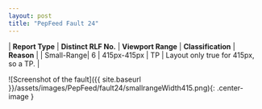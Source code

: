 ```yaml
---
layout: post
title: "PepFeed Fault 24"
---
```

| **Report Type** | **Distinct RLF No.** | **Viewport Range** | **Classification** | **Reason** |
| Small-Range| 6 | 415px-415px | TP | Layout only true for 415px, so a TP. | 

![Screenshot of the fault]({{ site.baseurl }}/assets/images/PepFeed/fault24/smallrangeWidth415.png){: .center-image }